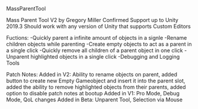 MassParentTool

Mass Parent Tool V2 by Gregory Miller
Confirmed Support up to Unity 2019.3
Should work with any version of Unity that supports Custom Editors

Fuctions:
-Quickly parent a infinite amount of objects in a signle
-Rename children objects while parenting
-Create empty objects to act as a parent in a single click
-Quickly remove all children of a parent object in one click
-Unparent highlighted objects in a single click
-Debugging and Logging Tools

Patch Notes:
Added in V2: Ability to rename objects on parent, added button to create new Empty Gameobject and insert it into the parent slot, added the ability to remove highlighted objects from their parents, added option to disable patch notes at bootup
Added in V1: Pro Mode, Debug Mode, QoL changes
Added in Beta: Unparent Tool, Selection via Mouse

